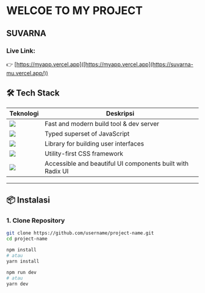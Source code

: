 # WELCOE TO MY PROJECT


## SUVARNA
### Live Link:
👉 [https://myapp.vercel.app]([https://myapp.vercel.app](https://suvarna-mu.vercel.app/))

## 🛠 Tech Stack

| Teknologi    | Deskripsi                                      |
|--------------|------------------------------------------------|
|  <img src="https://img.shields.io/badge/Vite-646CFF?logo=vite&logoColor=white&style=for-the-badge" />        | Fast and modern build tool & dev server |
| <img src="https://img.shields.io/badge/TypeScript-3178C6?logo=typescript&logoColor=white&style=for-the-badge" />    | Typed superset of JavaScript |
| <img src="https://img.shields.io/badge/React-61DAFB?logo=react&logoColor=black&style=for-the-badge" /> |     Library for building user interfaces        |
| <img src="https://img.shields.io/badge/TailwindCSS-06B6D4?logo=tailwindcss&logoColor=white&style=for-the-badge" /> | Utility-first CSS framework             |
| <img src="https://img.shields.io/badge/shadcn/ui-%2320232A?logo=radixui&logoColor=white&style=for-the-badge" /> | Accessible and beautiful UI components built with Radix UI |

---

## 📦 Instalasi

### 1. Clone Repository
```bash
git clone https://github.com/username/project-name.git
cd project-name

npm install
# atau
yarn install

npm run dev
# atau
yarn dev




